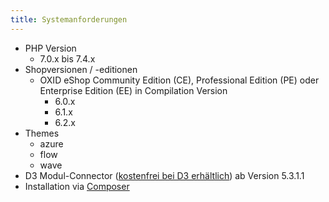 ```yaml
---
title: Systemanforderungen
---
```


* PHP Version
    * 7.0.x bis 7.4.x
* Shopversionen / -editionen
    * OXID eShop Community Edition (CE), Professional Edition (PE) oder Enterprise Edition (EE) in Compilation Version 
        * 6.0.x
        * 6.1.x
        * 6.2.x
* Themes
    * azure
    * flow
    * wave
* D3 Modul-Connector ([kostenfrei bei D3 erhältlich](https://www.oxidmodule.com/connector/)) ab Version 5.3.1.1 
* Installation via [Composer](https://getcomposer.org)

